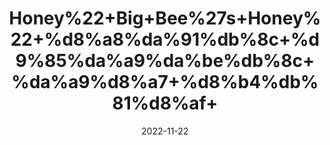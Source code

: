 ---
title: 'Honey%22+Big+Bee%27s+Honey%22+%d8%a8%da%91%db%8c+%d9%85%da%a9%da%be%db%8c+%da%a9%d8%a7+%d8%b4%db%81%d8%af+'
date: '2022-11-22' 
metatag: '' 
inventory: '0' 
draft: false 
# meta description 
shortDescripton: ''
description: 'Honey+%22+%d8%b4%db%81%d8%af'
longdescription: ''
tags: ''
brand: ''
subCategory: ''
unit: '250 gm-Pk'
sellCount: '0'
featured: True
# product Price
price: '250.0'
# Product Short Description
shortDescription: ''
productID: '719AAA3B-2858-ED11-996B-005056B3A416'
type: 'products'
category: 'Honey+%22+%d8%b4%db%81%d8%af' 
thumnailproduct: 'https://eraconnect.blob.core.windows.net/product-images/aminsaddiquidawakhana/cb74110b-efe9-44d0-b2a0-b5d71d8e9b51.webp' 
images:
  - image: 'https://eraconnect.blob.core.windows.net/product-images/aminsaddiquidawakhana/cb74110b-efe9-44d0-b2a0-b5d71d8e9b51.webp'  
Variants:
---